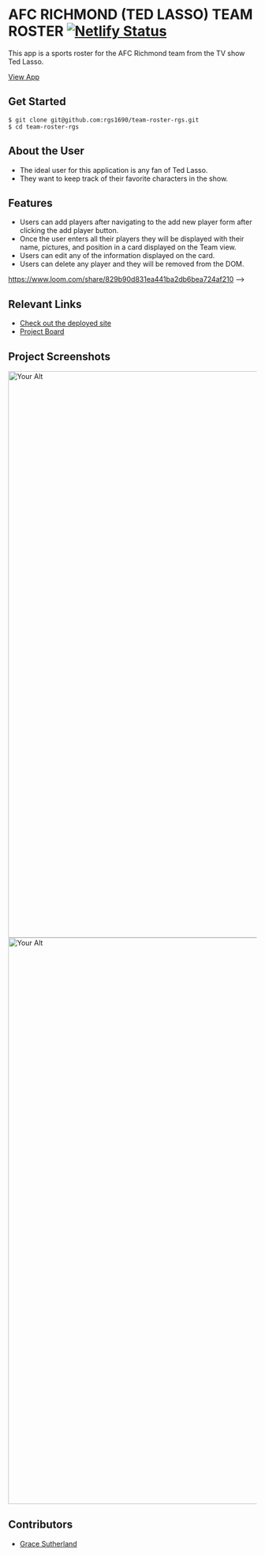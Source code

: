 # AFC RICHMOND (TED LASSO) TEAM ROSTER  [![Netlify Status](https://api.netlify.com/api/v1/badges/905fd445-c4c8-49b2-ad25-f341cc1369ff/deploy-status)](https://app.netlify.com/sites/rgs-team-roster/deploys)

This app is a sports roster for the AFC Richmond team from the TV show Ted Lasso. 

[View App](rgs-team-roster.netlify.app)

## Get Started 
````
$ git clone git@github.com:rgs1690/team-roster-rgs.git
$ cd team-roster-rgs

````

## About the User 
- The ideal user for this application is any fan of Ted Lasso. 
- They want to keep track of their favorite characters in the show. 

## Features 
- Users can add players after navigating to the add new player form after clicking the add player button.
- Once the user enters all their players they will be displayed with their name, pictures, and position in a card displayed on the Team view.
- Users can edit any of the information displayed on the card.
- Users can delete any player and they will be removed from the DOM.
<!-- 
## Video Walkthrough of APP NAME <!-- A loom link is sufficient -->
https://www.loom.com/share/829b90d831ea441ba2db6bea724af210 -->

## Relevant Links 
- [Check out the deployed site](https://rgs-team-roster.netlify.app/)
- [Project Board](https://github.com/rgs1690/team-roster-rgs/projects/2)


## Project Screenshots 
<img width="1148" alt="Your Alt" src="https://user-images.githubusercontent.com/78558344/138525414-63244c94-c3a4-444c-9885-5b9a4226e08b.png">
<img width="1148" alt="Your Alt" src="https://user-images.githubusercontent.com/78558344/138525486-2fe28cc6-d35a-4672-9c4f-9ca0f4253567.png">

## Contributors
- [Grace Sutherland](https://github.com/rgs1690)
